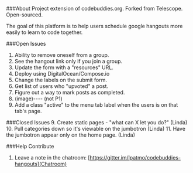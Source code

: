 ###About
Project extension of codebuddies.org. Forked from Telescope. Open-sourced.

The goal of this platform is to help users schedule google hangouts more easily to learn to code together.


###Open Issues
1. Ability to remove oneself from a group.
2. See the hangout link only if you join a group.
3. Update the form with a "resources" URL.
4. Deploy using DigitalOcean/Compose.io
5. Change the labels on the submit form.
6. Get list of users who "upvoted" a post.
7. Figure out a way to mark posts as completed.
8. (image)--<join group>--<checkmark yes when clicked> (not P1)
12. Add a class "active" to the menu tab label when the users is on that tab's page.

###Closed Issues
9. Create static pages - "what can X let you do?" (Linda)
10. Pull categories down so it's viewable on the jumbotron (Linda)
11. Have the jumbotron appear only on the home page. (Linda)

###Help Contribute
1. Leave a note in the chatroom: [https://gitter.im/lpatmo/codebuddies-hangouts](Chatroom)